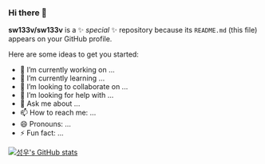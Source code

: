 ### Hi there 👋


**sw133v/sw133v** is a ✨ _special_ ✨ repository because its `README.md` (this file) appears on your GitHub profile.

Here are some ideas to get you started:

- 🔭 I’m currently working on ...
- 🌱 I’m currently learning ...
- 👯 I’m looking to collaborate on ...
- 🤔 I’m looking for help with ...
- 💬 Ask me about ...
- 📫 How to reach me: ...
- 😄 Pronouns: ...
- ⚡ Fun fact: ...

[![성우's GitHub stats](https://github-readme-stats.vercel.app/api?username=sw133v&show_icons=true)](https://github.com/sw133v/github-readme-stats)

